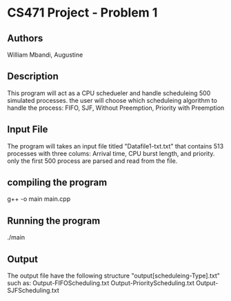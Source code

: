 # CS471 Project - Problem 1 

## Authors 

William Mbandi, Augustine 

## Description 

This program will act as a CPU schedueler and handle scheduleing 500 simulated processes. the user will choose which 
scheduleing algorithm to handle the process: FIFO, SJF, Without Preemption, Priority with Preemption

## Input File 
The program will takes an input file titled "Datafile1-txt.txt" that contains 513 processes with three colums:
Arrival time, CPU burst length, and priority. only the first 500 process are parsed and read from the file.

## compiling the program 

g++ -o main main.cpp

## Running the program

./main

## Output

The output file have the following structure "output[scheduleing-Type].txt" such as:
Output-FIFOScheduling.txt
Output-PriorityScheduling.txt
Output-SJFScheduling.txt









